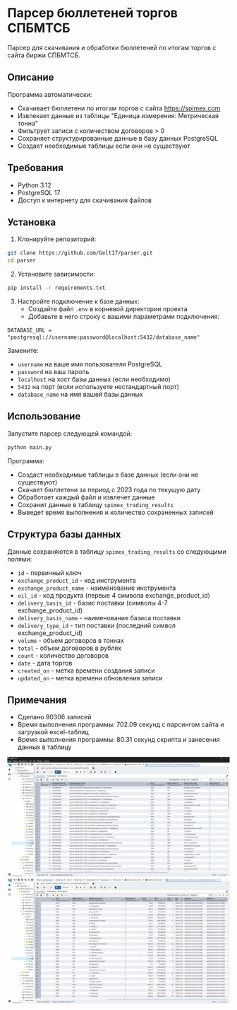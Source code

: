 # Парсер бюллетеней торгов СПБМТСБ

Парсер для скачивания и обработки бюллетеней по итогам торгов с сайта биржи СПБМТСБ.

## Описание

Программа автоматически:
- Скачивает бюллетени по итогам торгов с сайта https://spimex.com
- Извлекает данные из таблицы "Единица измерения: Метрическая тонна"
- Фильтрует записи с количеством договоров > 0
- Сохраняет структурированные данные в базу данных PostgreSQL
- Создает необходимые таблицы если они не существуют

## Требования

- Python 3.12
- PostgreSQL 17
- Доступ к интернету для скачивания файлов

## Установка

1. Клонируйте репозиторий:
```bash
git clone https://github.com/Gelt17/parser.git
cd parser
```

2. Установите зависимости:
```bash
pip install -r requirements.txt
```

3. Настройте подключение к базе данных:
   - Создайте файл `.env` в корневой директории проекта
   - Добавьте в него строку с вашими параметрами подключения:
   
```
DATABASE_URL = "postgresql://username:password@localhost:5432/database_name"
```

   Замените:
   - `username` на ваше имя пользователя PostgreSQL
   - `password` на ваш пароль
   - `localhost` на хост базы данных (если необходимо)
   - `5432` на порт (если используете нестандартный порт)
   - `database_name` на имя вашей базы данных

## Использование

Запустите парсер следующей командой:

```bash
python main.py
```

Программа:
- Создаст необходимые таблицы в базе данных (если они не существуют)
- Скачает бюллетени за период с 2023 года по текущую дату
- Обработает каждый файл и извлечет данные
- Сохранит данные в таблицу `spimex_trading_results`
- Выведет время выполнения и количество сохраненных записей

## Структура базы данных

Данные сохраняются в таблицу `spimex_trading_results` со следующими полями:
- `id` - первичный ключ
- `exchange_product_id` - код инструмента
- `exchange_product_name` - наименование инструмента
- `oil_id` - код продукта (первые 4 символа exchange_product_id)
- `delivery_basis_id` - базис поставки (символы 4-7 exchange_product_id)
- `delivery_basis_name` - наименование базиса поставки
- `delivery_type_id` - тип поставки (последний символ exchange_product_id)
- `volume` - объем договоров в тоннах
- `total` - объем договоров в рублях
- `count` - количество договоров
- `date` - дата торгов
- `created_on` - метка времени создания записи
- `updated_on` - метка времени обновления записи

## Примечания

- Сделано 90306 записей
- Время выполнения программы: 702.09 секунд с парсингом сайта и  загрузкой excel-таблиц
- Время выполнения программы: 80.31 секунд скрипта и занесения данных в таблицу

![alt text](image.png)
![alt text](image-1.png)